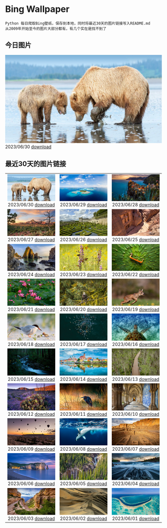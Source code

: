 # Bing Wallpaper

```
Python 每日爬取Bing壁纸，保存到本地，同时将最近30天的图片链接写入README.md
从2009年开始至今的图片大部分都有，有几个实在是找不到了
```



## 今日图片


![](./images/2023/06/30/ClamBears_ZH-CN5686721500_1920x1080_2023-06-30.jpg)2023/06/30 [download](./images/2023/06/30/ClamBears_ZH-CN5686721500_1920x1080_2023-06-30.jpg)

## 最近30天的图片链接


|      |      |      |
| :----: | :----: | :----: |
|![](./images/2023/06/30/ClamBears_ZH-CN5686721500_1920x1080_2023-06-30.jpg)2023/06/30 [download](./images/2023/06/30/ClamBears_ZH-CN5686721500_1920x1080_2023-06-30.jpg)|![](./images/2023/06/29/BanyakIslands_ZH-CN6620304821_1920x1080_2023-06-29.jpg)2023/06/29 [download](./images/2023/06/29/BanyakIslands_ZH-CN6620304821_1920x1080_2023-06-29.jpg)|![](./images/2023/06/28/ItalyCinqueTerre_ZH-CN6495965228_1920x1080_2023-06-28.jpg)2023/06/28 [download](./images/2023/06/28/ItalyCinqueTerre_ZH-CN6495965228_1920x1080_2023-06-28.jpg)|
|![](./images/2023/06/27/SedonaSunset_ZH-CN6289462383_1920x1080_2023-06-27.jpg)2023/06/27 [download](./images/2023/06/27/SedonaSunset_ZH-CN6289462383_1920x1080_2023-06-27.jpg)|![](./images/2023/06/26/VillandryGarden_ZH-CN6140359139_1920x1080_2023-06-26.jpg)2023/06/26 [download](./images/2023/06/26/VillandryGarden_ZH-CN6140359139_1920x1080_2023-06-26.jpg)|![](./images/2023/06/25/PetraTreasury_ZH-CN6007151900_1920x1080_2023-06-25.jpg)2023/06/25 [download](./images/2023/06/25/PetraTreasury_ZH-CN6007151900_1920x1080_2023-06-25.jpg)|
|![](./images/2023/06/24/NhaTrang_ZH-CN5834700560_1920x1080_2023-06-24.jpg)2023/06/24 [download](./images/2023/06/24/NhaTrang_ZH-CN5834700560_1920x1080_2023-06-24.jpg)|![](./images/2023/06/23/PollinatorMonarch_ZH-CN5556988827_1920x1080_2023-06-23.jpg)2023/06/23 [download](./images/2023/06/23/PollinatorMonarch_ZH-CN5556988827_1920x1080_2023-06-23.jpg)|![](./images/2023/06/22/DragonBoatFestival2023_ZH-CN5255671687_1920x1080_2023-06-22.jpg)2023/06/22 [download](./images/2023/06/22/DragonBoatFestival2023_ZH-CN5255671687_1920x1080_2023-06-22.jpg)|
|![](./images/2023/06/21/SummerSolstice2023_ZH-CN5038619036_1920x1080_2023-06-21.jpg)2023/06/21 [download](./images/2023/06/21/SummerSolstice2023_ZH-CN5038619036_1920x1080_2023-06-21.jpg)|![](./images/2023/06/20/EagleTree_ZH-CN7775102951_1920x1080_2023-06-20.jpg)2023/06/20 [download](./images/2023/06/20/EagleTree_ZH-CN7775102951_1920x1080_2023-06-20.jpg)|![](./images/2023/06/19/Fawn_ZH-CN2172152960_1920x1080_2023-06-19.jpg)2023/06/19 [download](./images/2023/06/19/Fawn_ZH-CN2172152960_1920x1080_2023-06-19.jpg)|
|![](./images/2023/06/18/TernFather_ZH-CN1860589914_1920x1080_2023-06-18.jpg)2023/06/18 [download](./images/2023/06/18/TernFather_ZH-CN1860589914_1920x1080_2023-06-18.jpg)|![](./images/2023/06/17/SurfSanDiego_ZH-CN1485510748_1920x1080_2023-06-17.jpg)2023/06/17 [download](./images/2023/06/17/SurfSanDiego_ZH-CN1485510748_1920x1080_2023-06-17.jpg)|![](./images/2023/06/16/HawksbillTurtle_ZH-CN0562063994_1920x1080_2023-06-16.jpg)2023/06/16 [download](./images/2023/06/16/HawksbillTurtle_ZH-CN0562063994_1920x1080_2023-06-16.jpg)|
|![](./images/2023/06/15/SmokyFireflies_ZH-CN3840923626_1920x1080_2023-06-15.jpg)2023/06/15 [download](./images/2023/06/15/SmokyFireflies_ZH-CN3840923626_1920x1080_2023-06-15.jpg)|![](./images/2023/06/14/PassauSunsetJune_ZH-CN7563956674_1920x1080_2023-06-14.jpg)2023/06/14 [download](./images/2023/06/14/PassauSunsetJune_ZH-CN7563956674_1920x1080_2023-06-14.jpg)|![](./images/2023/06/13/OkefenokeeSwamp_ZH-CN3640203783_1920x1080_2023-06-13.jpg)2023/06/13 [download](./images/2023/06/13/OkefenokeeSwamp_ZH-CN3640203783_1920x1080_2023-06-13.jpg)|
|![](./images/2023/06/12/BigBendAnniv_ZH-CN3445097868_1920x1080_2023-06-12.jpg)2023/06/12 [download](./images/2023/06/12/BigBendAnniv_ZH-CN3445097868_1920x1080_2023-06-12.jpg)|![](./images/2023/06/11/GoliathHeron_ZH-CN2413747227_1920x1080_2023-06-11.jpg)2023/06/11 [download](./images/2023/06/11/GoliathHeron_ZH-CN2413747227_1920x1080_2023-06-11.jpg)|![](./images/2023/06/10/PortugalDay_ZH-CN2939429166_1920x1080_2023-06-10.jpg)2023/06/10 [download](./images/2023/06/10/PortugalDay_ZH-CN2939429166_1920x1080_2023-06-10.jpg)|
|![](./images/2023/06/09/BalloonsTurkey_ZH-CN2791109350_1920x1080_2023-06-09.jpg)2023/06/09 [download](./images/2023/06/09/BalloonsTurkey_ZH-CN2791109350_1920x1080_2023-06-09.jpg)|![](./images/2023/06/08/PlayfulHumpback_ZH-CN2241016258_1920x1080_2023-06-08.jpg)2023/06/08 [download](./images/2023/06/08/PlayfulHumpback_ZH-CN2241016258_1920x1080_2023-06-08.jpg)|![](./images/2023/06/07/ChacoCulture_ZH-CN2098865361_1920x1080_2023-06-07.jpg)2023/06/07 [download](./images/2023/06/07/ChacoCulture_ZH-CN2098865361_1920x1080_2023-06-07.jpg)|
|![](./images/2023/06/06/CliffsEtretat_ZH-CN1961838068_1920x1080_2023-06-06.jpg)2023/06/06 [download](./images/2023/06/06/CliffsEtretat_ZH-CN1961838068_1920x1080_2023-06-06.jpg)|![](./images/2023/06/05/WaterfallsSunwaptaValley_ZH-CN1804229850_1920x1080_2023-06-05.jpg)2023/06/05 [download](./images/2023/06/05/WaterfallsSunwaptaValley_ZH-CN1804229850_1920x1080_2023-06-05.jpg)|![](./images/2023/06/04/MauiBeach_ZH-CN1435658101_1920x1080_2023-06-04.jpg)2023/06/04 [download](./images/2023/06/04/MauiBeach_ZH-CN1435658101_1920x1080_2023-06-04.jpg)|
|![](./images/2023/06/03/SouthKaibabTrail_ZH-CN1186135534_1920x1080_2023-06-03.jpg)2023/06/03 [download](./images/2023/06/03/SouthKaibabTrail_ZH-CN1186135534_1920x1080_2023-06-03.jpg)|![](./images/2023/06/02/GemsbokNamibia_ZH-CN0963988839_1920x1080_2023-06-02.jpg)2023/06/02 [download](./images/2023/06/02/GemsbokNamibia_ZH-CN0963988839_1920x1080_2023-06-02.jpg)|![](./images/2023/06/01/ReefAwareness_ZH-CN8840949729_1920x1080_2023-06-01.jpg)2023/06/01 [download](./images/2023/06/01/ReefAwareness_ZH-CN8840949729_1920x1080_2023-06-01.jpg)|


